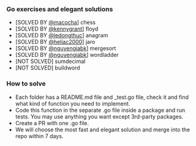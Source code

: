 ### Go exercises and elegant solutions

 - [SOLVED BY [@macocha](https://github.com/macocha)] chess
 - [SOLVED BY [@kennygrant](https://github.com/kennygrant)] floyd
 - [SOLVED BY [@ledongthuc](https://github.com/ledongthuc)] anagram
 - [SOLVED BY [@heliac2000](https://github.com/heliac2000)] jaro
 - [SOLVED BY [@nguyengiabk](https://github.com/nguyengiabk)] mergesort
 - [SOLVED BY [@nguyengiabk](https://github.com/nguyengiabk)] wordladder
 - [NOT SOLVED] sumdecimal
 - [NOT SOLVED] buildword

### How to solve

 - Each folder has a README.md file and _test.go file, check it and find what kind of function you need to implement.
 - Code this function in the separate .go file inside a package and run tests. You may use anything you want except 3rd-party packages.
 - Create a PR with one .go file.
 - We will choose the most fast and elegant solution and merge into the repo within 7 days.
